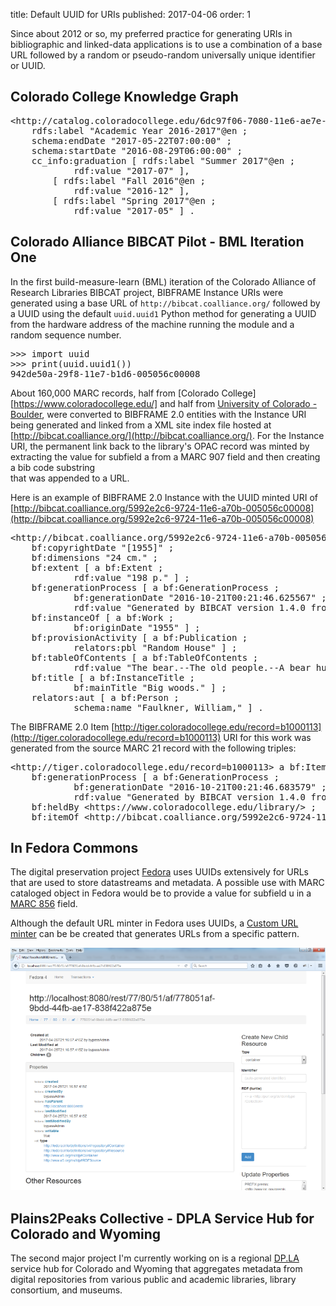 title: Default UUID for URIs
published: 2017-04-06
order: 1

Since about 2012 or so, my preferred practice for generating URIs
in bibliographic and linked-data applications is to use a combination 
of a base URL followed by a random or pseudo-random universally unique 
identifier or UUID.

## Colorado College Knowledge Graph

<pre>
&lt;http://catalog.coloradocollege.edu/6dc97f06-7080-11e6-ae7e-005056c00008&gt; a schema:EducationalEvent ;
    rdfs:label "Academic Year 2016-2017"@en ;
    schema:endDate "2017-05-22T07:00:00" ;
    schema:startDate "2016-08-29T06:00:00" ;
    cc_info:graduation [ rdfs:label "Summer 2017"@en ;
            rdf:value "2017-07" ],
        [ rdfs:label "Fall 2016"@en ;
            rdf:value "2016-12" ],
        [ rdfs:label "Spring 2017"@en ;
            rdf:value "2017-05" ] .
</pre>

## Colorado Alliance BIBCAT Pilot - BML Iteration One
In the first build-measure-learn (BML) iteration of the Colorado Alliance of 
Research Libraries BIBCAT project, BIBFRAME Instance URIs were generated using
a base URL of `http://bibcat.coalliance.org/` followed by a UUID using the
default `uuid.uuid1` Python method for generating a UUID from the hardware
address of the machine running the module and a random sequence number. 

<pre>&gt;&gt;&gt; import uuid
&gt;&gt;&gt; print(uuid.uuid1())
942de50a-29f8-11e7-b1d6-005056c00008
</pre>

About 160,000 MARC records,  half from [Colorado College][https://www.coloradocollege.edu/] and half 
from [University of Colorado - Boulder](http://www.colorado.edu/), were converted to 
BIBFRAME 2.0 entities with the Instance URI being generated and linked from a XML site index file
hosted at [http://bibcat.coalliance.org/](http://bibcat.coalliance.org/).
For the Instance URI, the permanent link back to the library's OPAC record was minted by 
extracting the value for subfield a from a MARC 907 field and then creating a bib code substring  
that was appended to a URL. 

Here is an example of BIBFRAME 2.0 Instance with the UUID minted URI of 
[http://bibcat.coalliance.org/5992e2c6-9724-11e6-a70b-005056c00008](http://bibcat.coalliance.org/5992e2c6-9724-11e6-a70b-005056c00008)
 
<pre>&lt;http://bibcat.coalliance.org/5992e2c6-9724-11e6-a70b-005056c00008&gt; a bf:Instance ;
    bf:copyrightDate "[1955]" ;
    bf:dimensions "24 cm." ;
    bf:extent [ a bf:Extent ;
            rdf:value "198 p." ] ;
    bf:generationProcess [ a bf:GenerationProcess ;
            bf:generationDate "2016-10-21T00:21:46.625567" ;
            rdf:value "Generated by BIBCAT version 1.4.0 from KnowledgeLinks.io"@en ] ;
    bf:instanceOf [ a bf:Work ;
            bf:originDate "1955" ] ;
    bf:provisionActivity [ a bf:Publication ;
            relators:pbl "Random House" ] ;
    bf:tableOfContents [ a bf:TableOfContents ;
            rdf:value "The bear.--The old people.--A bear hunt.--Race at morning." ] ;
    bf:title [ a bf:InstanceTitle ;
            bf:mainTitle "Big woods." ] ;
    relators:aut [ a bf:Person ;
            schema:name "Faulkner, William," ] .
</pre>

The BIBFRAME 2.0 Item [http://tiger.coloradocollege.edu/record=b1000113](http://tiger.coloradocollege.edu/record=b1000113)
URI for this work was generated from the source MARC 21 record with the following triples:

<pre>&lt;http://tiger.coloradocollege.edu/record=b1000113&gt; a bf:Item ;
    bf:generationProcess [ a bf:GenerationProcess ;
            bf:generationDate "2016-10-21T00:21:46.683579" ;
            rdf:value "Generated by BIBCAT version 1.4.0 from KnowledgeLinks.io"@en ] ;
    bf:heldBy &lt;https://www.coloradocollege.edu/library/&gt; ;
    bf:itemOf &lt;http://bibcat.coalliance.org/5992e2c6-9724-11e6-a70b-005056c00008&gt; .
</pre>



## In Fedora Commons
The digital preservation project [Fedora](http://fedorarepository.org/) uses
UUIDs extensively for URLs that are used to store datastreams and metadata. A possible use with
MARC cataloged object in Fedora would be to provide a value for subfield u in a [MARC 856](http://www.loc.gov/marc/bibliographic/bd856.html)
field.

Although the default URL minter in Fedora uses UUIDs, a [Custom URL minter](https://wiki.duraspace.org/display/FEDORA471/Configuring+an+External+PID+Minter)
can be be created that generates URLs from a specific pattern.

![Fedora Repository Container Object](/static/img/fedora-container.png)

## Plains2Peaks Collective - DPLA Service Hub for Colorado and Wyoming
The second major project I'm currently working on is a regional [DP.LA](https://dp.la) service hub 
for Colorado and Wyoming that aggregates metadata from digital repositories from various
public and academic libraries, library consortium, and museums.  
